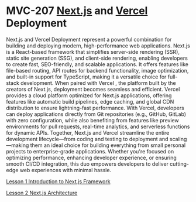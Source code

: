 # MVC-207 [Next.js](https://nextjs.org/) and [Vercel](https://vercel.com/) Deployment
Next.js and Vercel Deployment represent a powerful combination for building and deploying modern, high-performance web applications. Next.js is a React-based framework that simplifies server-side rendering (SSR), static site generation (SSG), and client-side rendering, enabling developers to create fast, SEO-friendly, and scalable applications. It offers features like file-based routing, API routes for backend functionality, image optimization, and built-in support for TypeScript, making it a versatile choice for full-stack development. When paired with Vercel , the platform built by the creators of Next.js, deployment becomes seamless and efficient. Vercel provides a cloud platform optimized for Next.js applications, offering features like automatic build pipelines, edge caching, and global CDN distribution to ensure lightning-fast performance. With Vercel, developers can deploy applications directly from Git repositories (e.g., GitHub, GitLab) with zero configuration, while also benefiting from features like preview environments for pull requests, real-time analytics, and serverless functions for dynamic APIs. Together, Next.js and Vercel streamline the entire development lifecycle—from coding and testing to deployment and scaling—making them an ideal choice for building everything from small personal projects to enterprise-grade applications. Whether you're focused on optimizing performance, enhancing developer experience, or ensuring smooth CI/CD integration, this duo empowers developers to deliver cutting-edge web experiences with minimal hassle.


[Lesson 1 Introduction to Next.js Framework](Lesson_01/Readme.md)

[Lesson 2 Next.js Architecture](Lesson_02/Readme.md)
